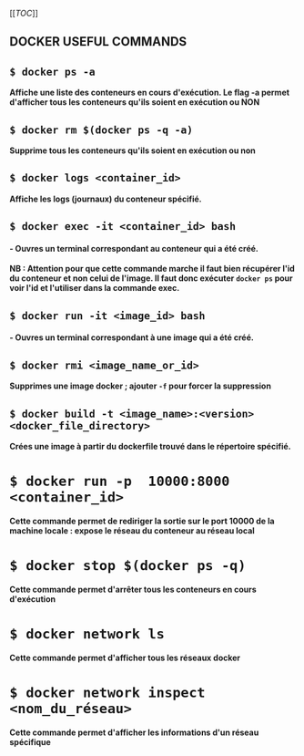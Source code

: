 [[_TOC_]]

## DOCKER USEFUL COMMANDS

## `$ docker ps -a`
__Affiche une liste des conteneurs en cours d'exécution. Le flag -a permet d'afficher tous les conteneurs qu'ils soient en exécution ou NON__

## `$ docker rm $(docker ps -q -a)`
__Supprime tous les conteneurs qu'ils soient en exécution ou non__


## `$ docker logs <container_id>`
__Affiche les logs (journaux) du conteneur spécifié.__


## `$ docker exec -it <container_id> bash`
#### - Ouvres un terminal correspondant au conteneur qui a été créé.

__NB : Attention pour que cette commande marche il faut bien récupérer l'id du conteneur et non celui de l'image. Il faut donc exécuter `docker ps` pour voir l'id et l'utiliser dans la commande exec.__


## `$ docker run -it <image_id> bash`
#### - Ouvres un terminal correspondant à une image qui a été créé.


## `$ docker rmi <image_name_or_id>`
__Supprimes une image docker ; ajouter `-f` pour forcer la suppression__ 


## `$ docker build -t <image_name>:<version> <docker_file_directory>`
__Crées une image à partir du dockerfile trouvé dans le répertoire spécifié.__


# `$ docker run -p  10000:8000 <container_id>`

__Cette commande permet de rediriger la sortie sur le port 10000 de la machine locale : expose le réseau du conteneur au réseau local__


# `$ docker stop $(docker ps -q)`

__Cette commande permet d'arrêter tous les conteneurs en cours d'exécution__


# `$ docker network ls`

__Cette commande permet d'afficher tous les réseaux docker__


# `$ docker network inspect <nom_du_réseau>`

__Cette commande permet d'afficher les informations d'un réseau spécifique__

